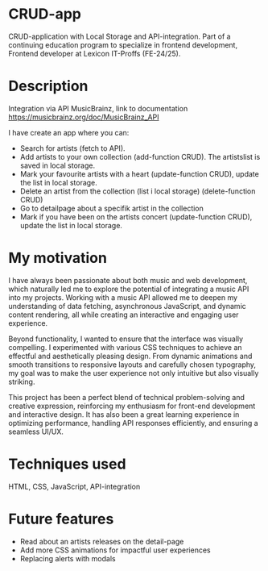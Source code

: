 # CRUD-app

CRUD-application with Local Storage and API-integration.
Part of a continuing education program to specialize in frontend development, Frontend developer at Lexicon IT-Proffs (FE-24/25).

# Description

Integration via API MusicBrainz, link to documentation https://musicbrainz.org/doc/MusicBrainz_API

I have create an app where you can:

- Search for artists (fetch to API).
- Add artists to your own collection (add-function CRUD). The artistslist is saved in local storage.
- Mark your favourite artists with a heart (update-function CRUD), update the list in local storage. 
- Delete an artist from the collection (list i local storage) (delete-function CRUD)
- Go to detailpage about a specifik artist in the collection
- Mark if you have been on the artists concert (update-function CRUD), update the list in local storage.

# My motivation

I have always been passionate about both music and web development, which naturally led me to explore the potential of integrating a music API into my projects. Working with a music API allowed me to deepen my understanding of data fetching, asynchronous JavaScript, and dynamic content rendering, all while creating an interactive and engaging user experience.

Beyond functionality, I wanted to ensure that the interface was visually compelling. I experimented with various CSS techniques to achieve an effectful and aesthetically pleasing design. From dynamic animations and smooth transitions to responsive layouts and carefully chosen typography, my goal was to make the user experience not only intuitive but also visually striking.

This project has been a perfect blend of technical problem-solving and creative expression, reinforcing my enthusiasm for front-end development and interactive design. It has also been a great learning experience in optimizing performance, handling API responses efficiently, and ensuring a seamless UI/UX.

# Techniques used

HTML, CSS, JavaScript, API-integration

# Future features

- Read about an artists releases on the detail-page
- Add more CSS animations for impactful user experiences
- Replacing alerts with modals
